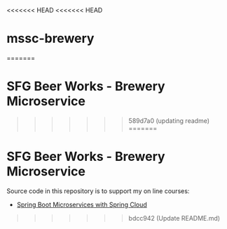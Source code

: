 <<<<<<< HEAD
<<<<<<< HEAD
# mssc-brewery
=======
# SFG Beer Works - Brewery Microservice
>>>>>>> 589d7a0 (updating readme)
=======
# SFG Beer Works - Brewery Microservice

Source code in this repository is to support my on line courses:
* [Spring Boot Microservices with Spring Cloud](https://www.udemy.com/spring-boot-microservices-with-spring-cloud-beginner-to-guru/?couponCode=GIT_HUB2)
>>>>>>> bdcc942 (Update README.md)
